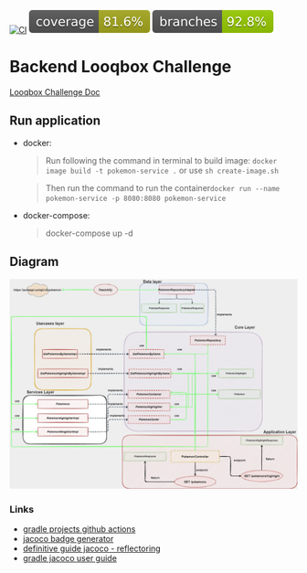 [![CI](https://github.com/da0hn/looqbox-backend-challenge/actions/workflows/gradle.yml/badge.svg?branch=master)](https://github.com/da0hn/looqbox-backend-challenge/actions/workflows/gradle.yml)
![Coverage](.github/badges/jacoco.svg)
![Branches](.github/badges/branches.svg)

# Backend Looqbox Challenge

[Looqbox Challenge Doc](./code-challenge.md#guidelines)

## Run application

- docker:
  > Run following the command in terminal to build image: `docker image build -t pokemon-service .` or use `sh create-image.sh`

  > Then run the command to run the container`docker run --name pokemon-service -p 8080:8080 pokemon-service`

- docker-compose:
  > docker-compose up -d

## Diagram

![diagrama](./backend-challenge-diagram.jpg)

### Links

* [gradle projects github actions](https://tomgregory.com/build-gradle-projects-with-github-actions/)
* [jacoco badge generator](https://github.com/cicirello/jacoco-badge-generator)
* [definitive guide jacoco - reflectoring](https://reflectoring.io/jacoco/)
* [gradle jacoco user guide](https://docs.gradle.org/current/userguide/jacoco_plugin.html)
